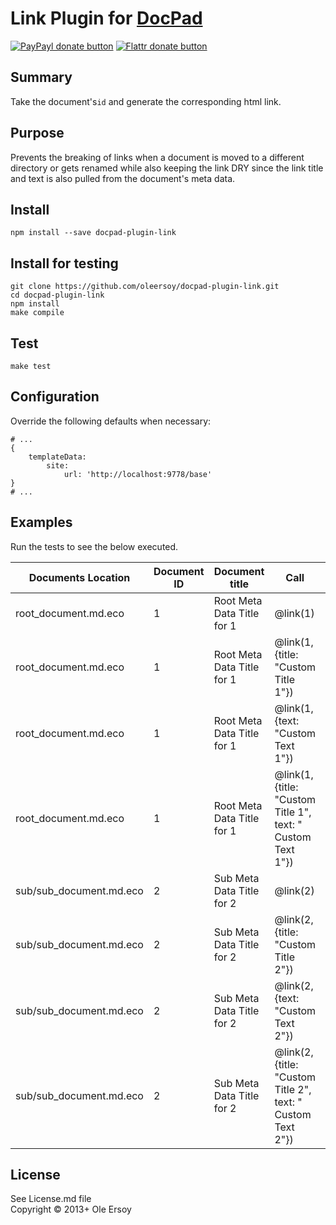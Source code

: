 # Link Plugin for [DocPad](http://docpad.org)

[![PayPayl donate button](http://img.shields.io/paypal/donate.png?color=yellow)](https://www.paypal.com/cgi-bin/webscr?cmd=_s-xclick&hosted_button_id=HRXZXEADXLYT8 "Donate once-off to this project using Paypal")
[![Flattr donate button](http://img.shields.io/flattr/donate.png?color=yellow)](https://flattr.com/submit/auto?user_id=ole.ersoy&url=https://github.com/oleersoy/docpad-plugin-link.git&title=docpad-plugin-link&language=coffeescript&tags=github&category=software)

## Summary

Take the document's`id` and generate the corresponding html link.

## Purpose

Prevents the breaking of links when a document is moved to a different directory
or gets renamed while also keeping the link DRY since the link title and text is also
pulled from the document's meta data.

## Install

```
npm install --save docpad-plugin-link
```

## Install for testing

```
git clone https://github.com/oleersoy/docpad-plugin-link.git
cd docpad-plugin-link
npm install
make compile
```

## Test

```
make test
```

## Configuration

Override the following defaults when necessary:

```
# ...
{
	templateData:
		site:
			url: 'http://localhost:9778/base'
}
# ...
```

## Examples

Run the tests to see the below executed.

|Documents Location				|Document ID				|Document title							| Call															| Returned	|
| ---							| ---						| ---									| ---															| ---
| root_document.md.eco			| 1							| Root Meta Data Title for 1			| @link(1)														| `<%- @link(1)%>`|
| root_document.md.eco			| 1							| Root Meta Data Title for 1			| @link(1, {title: "Custom Title 1"})							| `<%- @link(1, {title: "Custom Title 1"})%>`|
| root_document.md.eco			| 1							| Root Meta Data Title for 1			| @link(1, {text: "Custom Text 1"})								| `<%- @link(1, {text: "Custom Text 1"})%>`|
| root_document.md.eco			| 1							| Root Meta Data Title for 1			| @link(1, {title: "Custom Title 1", text: " Custom Text 1"})	| `<%- @link(1, {title: "Custom Title 1", text: "Custom Text 1"})%>`|
| sub/sub_document.md.eco		| 2							| Sub Meta Data Title for 2				| @link(2)														| `<%- @link(2)%>`|
| sub/sub_document.md.eco		| 2							| Sub Meta Data Title for 2				| @link(2, {title: "Custom Title 2"})							| `<%- @link(2, {title: "Custom Title 2"})%>`|
| sub/sub_document.md.eco		| 2							| Sub Meta Data Title for 2				| @link(2, {text: "Custom Text 2"})								| `<%- @link(2, {text: "Custom Text 2"})%>`|
| sub/sub_document.md.eco		| 2							| Sub Meta Data Title for 2				| @link(2, {title: "Custom Title 2", text: " Custom Text 2"})	| `<%- @link(2, {title: "Custom Title 2", text: "Custom Text 2"})%>`|

## License
See License.md file
<br/>Copyright &copy; 2013+ Ole Ersoy
